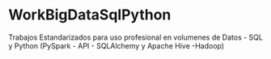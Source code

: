 # WorkBigDataSqlPython
Trabajos Estandarizados para uso profesional en volumenes de Datos - SQL y Python (PySpark - API - SQLAlchemy y Apache Hive -Hadoop) 

